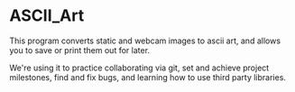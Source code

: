 ASCII_Art
=========

This program converts static and webcam images to ascii art, and allows you to save or print them out for later.

We're using it to practice collaborating via git, set and achieve project milestones, find and fix bugs, and learning how to use third party libraries.
